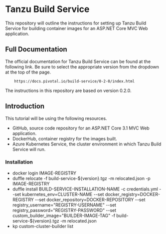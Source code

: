# Tanzu Build Service

This repository will outline the instructions for setting up Tanzu Build Service for building container images for an ASP.NET Core MVC Web application.

## Full Documentation

The official documentation for Tanzu Build Service can be found at the following link. Be sure to select the appropriate version from the dropdown at the top of the page.

		https://docs.pivotal.io/build-service/0-2-0/index.html

The instructions in this repository are based on version 0.2.0.

## Introduction

This tutorial will be using the following resources.

* GitHub, source code repository for an ASP.NET Core 3.1 MVC Web application.
* DockerHub, container registry for the images built.
* Azure Kubernetes Service, the cluster environment in which Tanzu Build Service will run.

### Installation

* docker login IMAGE-REGISTRY
* duffle relocate -f build-service-${version}.tgz -m relocated.json -p IMAGE-REGISTRY
* duffle install BUILD-SERVICE-INSTALLATION-NAME -c credentials.yml --set kubernetes_env=CLUSTER-NAME --set docker_registry=DOCKER-REGISTRY --set docker_repository=DOCKER-REPOSITORY --set registry_username="REGISTRY-USERNAME" --set registry_password="REGISTRY-PASSWORD" --set custom_builder_image="BUILDER-IMAGE-TAG" -f build-service-${version}.tgz -m relocated.json
* kp custom-cluster-builder list
